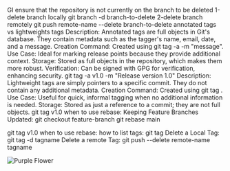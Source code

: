 GI ensure that the repository is not currently on the branch to be deleted
1-delete branch locally
git branch -d branch-to-delete
2-delete branch remotely
git push remote-name --delete branch-to-delete
annotated tags vs lightweights tags
Description: Annotated tags are full objects in Git's database. They contain metadata such as the tagger's name, email, date, and a message.
Creation Command: Created using git tag -a <tagname> -m "message".
Use Case: Ideal for marking release points because they provide additional context.
Storage: Stored as full objects in the repository, which makes them more robust.
Verification: Can be signed with GPG for verification, enhancing security.
git tag -a v1.0 -m "Release version 1.0"
Description: Lightweight tags are simply pointers to a specific commit. They do not contain any additional metadata.
Creation Command: Created using git tag <tagname>.
Use Case: Useful for quick, informal tagging when no additional information is needed.
Storage: Stored as just a reference to a commit; they are not full objects.
git tag v1.0
when to use rebase:
Keeping Feature Branches Updated:
git checkout feature-branch
git rebase main


git tag v1.0
when to use rebase:
how to list tags:
git tag
Delete a Local Tag: git tag -d tagname
Delete a remote Tag: git push --delete remote-name tagname




![Purple Flower](https://wallpapercave.com/wp/PSpoeP1.jpg)


